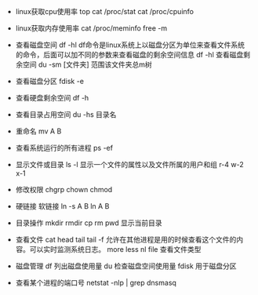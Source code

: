 - linux获取cpu使用率
top
cat /proc/stat
cat /proc/cpuinfo

- linux获取内存使用率
cat /proc/meminfo
free -m

- 查看磁盘空间
df -hl
df命令是linux系统上以磁盘分区为单位来查看文件系统的命令，后面可以加不同的参数来查看磁盘的剩余空间信息
df -hl 查看磁盘剩余空间
du -sm [文件夹] 范围该文件夹总m树

- 查看磁盘分区
fdisk -e

- 查看硬盘剩余空间
df -h

- 查看目录占用空间
du -hs 目录名

- 重命名
mv A B

- 查看系统运行的所有进程
ps -ef

- 显示文件或目录
ls -l 显示一个文件的属性以及文件所属的用户和组
r-4 w-2 x-1

- 修改权限
chgrp
chown
chmod

- 硬链接 软链接
ln -s A B
ln A B

- 目录操作
mkdir
rmdir
cp
rm
pwd 显示当前目录

- 查看文件
cat
head
tail
tail -f 允许在其他进程是用的时候查看这个文件的内容。可以实时监测系统日志。
more
less
nl
file 查看文件类型

- 磁盘管理
df 列出磁盘使用量
du 检查磁盘空间使用量
fdisk 用于磁盘分区

- 查看某个进程的端口号
netstat -nlp | grep dnsmasq
